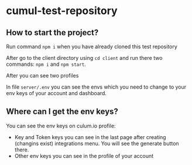 # cumul-test-repository

## How to start the project? 

Run command `npm i` when you have already cloned this test repository

After go to the client directory using `cd client` and run there two commands: `npm i` and `npm start`.

After you can see two profiles 

In file `server/.env` you can see the envs which you need to change to your env keys of your account and dashboard.

## Where can I get the env keys? 

You can see the env keys on culum.io profile: 
- Key and Token keys you can see in the last page after creating (changins exist) integrations menu. You will see the generate button there.
- Other env keys you can see in the profile of your account
